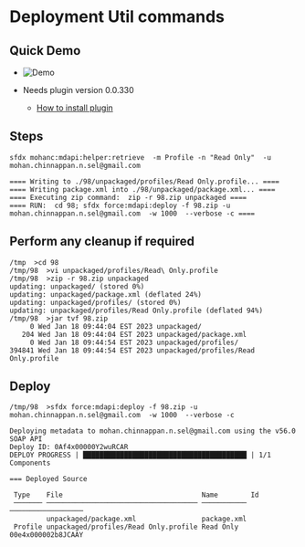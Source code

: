 # Deployment Util commands

## Quick Demo
- ![Demo](./img/mdapi-utill--1.webm.gif)

- Needs plugin version 0.0.330
    - [How to install plugin](https://mohan-chinnappan-n.github.io/dx/plugins.html#/1)


## Steps

```
sfdx mohanc:mdapi:helper:retrieve  -m Profile -n "Read Only"  -u mohan.chinnappan.n.sel@gmail.com

==== Writing to ./98/unpackaged/profiles/Read Only.profile... ====
==== Writing package.xml into ./98/unpackaged/package.xml... ====
==== Executing zip command:  zip -r 98.zip unpackaged ====
==== RUN:  cd 98; sfdx force:mdapi:deploy -f 98.zip -u mohan.chinnappan.n.sel@gmail.com  -w 1000  --verbose -c ====
```

## Perform any cleanup if required
``` 
/tmp  >cd 98
/tmp/98  >vi unpackaged/profiles/Read\ Only.profile 
/tmp/98  >zip -r 98.zip unpackaged 
updating: unpackaged/ (stored 0%)
updating: unpackaged/package.xml (deflated 24%)
updating: unpackaged/profiles/ (stored 0%)
updating: unpackaged/profiles/Read Only.profile (deflated 94%)
/tmp/98  >jar tvf 98.zip 
     0 Wed Jan 18 09:44:04 EST 2023 unpackaged/
   204 Wed Jan 18 09:44:04 EST 2023 unpackaged/package.xml
     0 Wed Jan 18 09:44:54 EST 2023 unpackaged/profiles/
394841 Wed Jan 18 09:44:54 EST 2023 unpackaged/profiles/Read Only.profile
```

## Deploy
```
/tmp/98  >sfdx force:mdapi:deploy -f 98.zip -u mohan.chinnappan.n.sel@gmail.com  -w 1000  --verbose -c
```

```
Deploying metadata to mohan.chinnappan.n.sel@gmail.com using the v56.0 SOAP API
Deploy ID: 0Af4x00000Y2wuRCAR
DEPLOY PROGRESS | ████████████████████████████████████████ | 1/1 Components

=== Deployed Source

 Type    File                                  Name        Id                 
 ─────── ───────────────────────────────────── ─────────── ────────────────── 
         unpackaged/package.xml                package.xml                    
 Profile unpackaged/profiles/Read Only.profile Read Only   00e4x000002b8JCAAY 


```